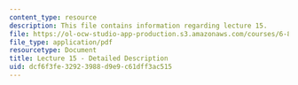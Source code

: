 ```yaml
---
content_type: resource
description: This file contains information regarding lecture 15.
file: https://ol-ocw-studio-app-production.s3.amazonaws.com/courses/6-851-advanced-data-structures-spring-2012/dcf6f3fe32923988d9e9c61dff3ac515_MIT6_851S12_Lecture15.pdf
file_type: application/pdf
resourcetype: Document
title: Lecture 15 - Detailed Description
uid: dcf6f3fe-3292-3988-d9e9-c61dff3ac515
---
```

